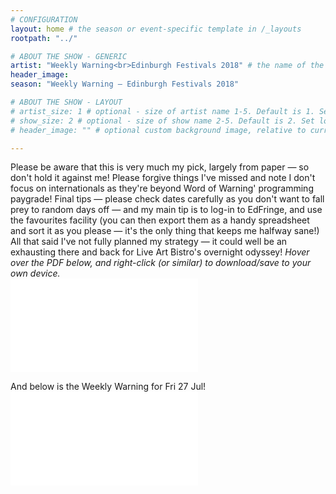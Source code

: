 ```yaml
---
# CONFIGURATION
layout: home # the season or event-specific template in /_layouts
rootpath: "../"

# ABOUT THE SHOW - GENERIC
artist: "Weekly Warning<br>Edinburgh Festivals 2018" # the name of the artist or company
header_image:   
season: "Weekly Warning — Edinburgh Festivals 2018" 

# ABOUT THE SHOW - LAYOUT
# artist_size: 1 # optional - size of artist name 1-5. Default is 1. Set longer names to lower values
# show_size: 2 # optional - size of show name 2-5. Default is 2. Set longer names to lower values
# header_image: "" # optional custom background image, relative to current page

---
```

Please be aware that this is very much my pick, largely from paper — so don't hold it against me! Please forgive things I've missed and note I don't focus on internationals as they're beyond Word of Warning' programming paygrade! Final tips — please check dates carefully as you don't want to fall prey to random days off — and my main tip is to log-in to EdFringe, and use the favourites facility (you can then export them as a handy spreadsheet and sort it as you please — it's the only thing that keeps me halfway sane!) All that said I've not fully planned my strategy — it could well be an exhausting there and back for Live Art Bistro's overnight odyssey! *Hover over the PDF below, and right-click (or similar) to download/save to your own device.*        
<object data="Edinburgh18new.pdf" type="application/pdf" width="100%" height="4000">
    <embed src="Edinburgh18new.pdf" type="application/pdf" />
</object>

And below is the Weekly Warning for  Fri 27 Jul!       
<object data="warnmcrshade.pdf" type="application/pdf" width="100%" height="4000">
    <embed src="warnmcrshade.pdf" type="application/pdf" />
</object>